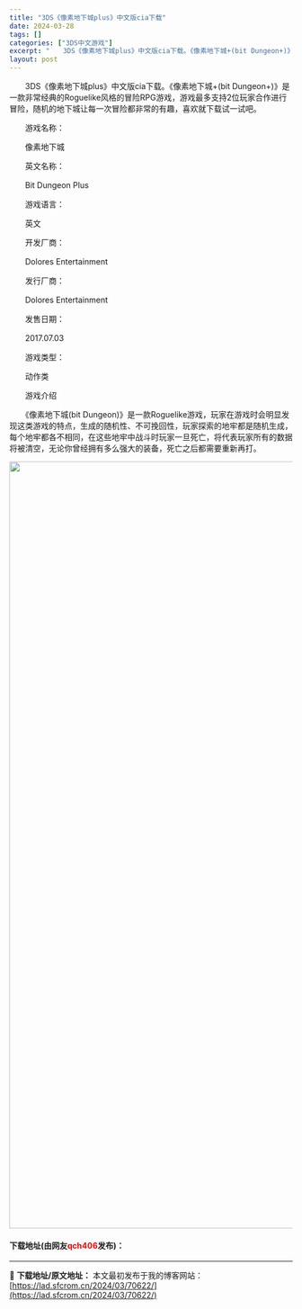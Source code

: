 ```yaml
---
title: "3DS《像素地下城plus》中文版cia下载"
date: 2024-03-28
tags: []
categories: ["3DS中文游戏"]
excerpt: "　　3DS《像素地下城plus》中文版cia下载。《像素地下城+(bit Dungeon+)》是一款非常经典的Roguelike风格的冒险RPG游戏，游戏最多支持2位玩家合作进行冒险，随机的地下城让每一次冒险都非常的有趣，喜欢就下载试一试吧。 　　游戏名称： 　　像素地下城 　　英文名称： 　　Bi&hellip;"
layout: post
---
```


 <p>　　3DS《像素地下城plus》中文版cia下载。《像素地下城+(bit Dungeon+)》是一款非常经典的Roguelike风格的冒险RPG游戏，游戏最多支持2位玩家合作进行冒险，随机的地下城让每一次冒险都非常的有趣，喜欢就下载试一试吧。</p> <p>　　游戏名称：</p> <p>　　像素地下城</p> <p>　　英文名称：</p> <p>　　Bit Dungeon Plus</p> <p>　　游戏语言：</p> <p>　　英文</p> <p>　　开发厂商：</p> <p>　　Dolores Entertainment</p> <p>　　发行厂商：</p> <p>　　Dolores Entertainment</p> <p>　　发售日期：</p> <p>　　2017.07.03</p> <p>　　游戏类型：</p> <p>　　动作类</p> <p>　　游戏介绍</p> <p>　　《像素地下城(bit Dungeon)》是一款Roguelike游戏，玩家在游戏时会明显发现这类游戏的特点，生成的随机性、不可挽回性，玩家探索的地牢都是随机生成，每个地牢都各不相同，在这些地牢中战斗时玩家一旦死亡，将代表玩家所有的数据将被清空，无论你曾经拥有多么强大的装备，死亡之后都需要重新再打。</p> <p align="center"><img align="" border="0" src="https://lad.sfcrom.cn/wp-content/uploads/2024/03/20240328_6605481815313.jpg" width="1364" alt="3DS《像素地下城plus》中文版cia下载" /></p> <p><h4>下载地址(由网友<font color="red">qch406</font>发布)：</h4></p> 

---
📖 **下载地址/原文地址：** 本文最初发布于我的博客网站：[https://lad.sfcrom.cn/2024/03/70622/](https://lad.sfcrom.cn/2024/03/70622/)
